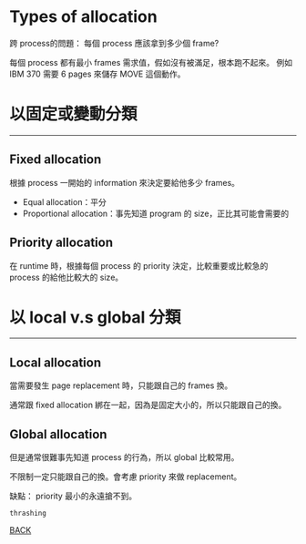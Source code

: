 # Types of allocation

跨 process的問題： 每個 process 應該拿到多少個 frame?

每個 process 都有最小 frames 需求值，假如沒有被滿足，根本跑不起來。 例如 IBM 370 需要 6 pages 來儲存 MOVE 這個動作。

# 以固定或變動分類

---

## Fixed allocation

根據 process 一開始的 information 來決定要給他多少 frames。

- Equal allocation：平分
- Proportional allocation：事先知道 program 的 size，正比其可能會需要的

## Priority allocation

在 runtime 時，根據每個 process  的 priority 決定，比較重要或比較急的 process 的給他比較大的 size。

# 以 local v.s global 分類

---

## Local allocation

當需要發生 page replacement 時，只能跟自己的 frames 換。

通常跟 fixed allocation 綁在一起，因為是固定大小的，所以只能跟自己的換。

## Global allocation

但是通常很難事先知道 process 的行為，所以 global 比較常用。

不限制一定只能跟自己的換。會考慮 priority 來做 replacement。

缺點： priority 最小的永遠搶不到。

`thrashing` 

[BACK](https://www.notion.so/Virtual-Memory-2c6d658d7a994e0a882ba148033e3d12)
